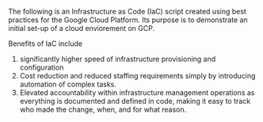 The following is an Infrastructure as Code (IaC) script created using best practices for the Google Cloud Platform. Its purpose is to demonstrate an initial set-up of a cloud enviorement on GCP.


Benefits of IaC include
1. significantly higher speed of infrastructure provisioning and configuration
2. Cost reduction and reduced staffing requirements simply by introducing automation of complex tasks.
3. Elevated accountability within infrastructure management operations as everything is documented and defined in code, making it easy to track who made the change, when, and for what reason.
